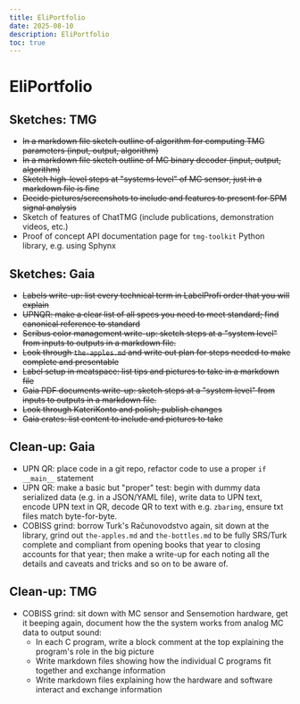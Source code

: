 ```yaml
---
title: EliPortfolio
date: 2025-08-10
description: EliPortfolio
toc: true
---
```


# EliPortfolio

## Sketches: TMG

- ~~In a markdown file sketch outline of algorithm for computing TMG parameters (input, output, algorithm)~~
- ~~In a markdown file sketch outline of MC binary decoder (input, output, algorithm)~~
- ~~Sketch high-level steps at "systems level" of MC sensor, just in a markdown file is fine~~
- ~~Decide pictures/screenshots to include and features to present for SPM signal analysis~~
- Sketch of features of ChatTMG (include publications, demonstration videos, etc.)
- Proof of concept API documentation page for `tmg-toolkit` Python library, e.g. using Sphynx

## Sketches: Gaia

- ~~Labels write-up: list every technical term in LabelProfi order that you will explain~~
- ~~UPNQR: make a clear list of all specs you need to meet standard; find canonical reference to standard~~
- ~~Scribus color management write-up: sketch steps at a "system level" from inputs to outputs in a markdown file.~~
- ~~Look through `the-apples.md` and write out plan for steps needed to make complete and presentable~~
- ~~Label setup in meatspace: list tips and pictures to take in a markdown file~~
- ~~Gaia PDF documents write-up: sketch steps at a "system level" from inputs to outputs in a markdown file.~~
- ~~Look through KateriKonto and polish; publish changes~~
- ~~Gaia crates: list content to include and pictures to take~~

## Clean-up: Gaia

- UPN QR: place code in a git repo, refactor code to use a proper `if __main__` statement
- UPN QR: make a basic but "proper" test: begin with dummy data serialized data (e.g. in a JSON/YAML file), write data to UPN text, encode UPN text in QR, decode QR to text with e.g. `zbarimg`, ensure txt files match byte-for-byte.
- COBISS grind: borrow Turk's Računovodstvo again, sit down at the library, grind out `the-apples.md` and `the-bottles.md` to be fully SRS/Turk complete and compliant from opening books that year to closing accounts for that year; then make a write-up for each noting all the details and caveats and tricks and so on to be aware of.

## Clean-up: TMG

- COBISS grind: sit down with MC sensor and Sensemotion hardware, get it beeping again, document how the the system works from analog MC data to output sound:
  - In each C program, write a block comment at the top explaining the program's role in the big picture
  - Write markdown files showing how the individual C programs fit together and exchange information
  - Write markdown files explaining how the hardware and software interact and exchange information 
